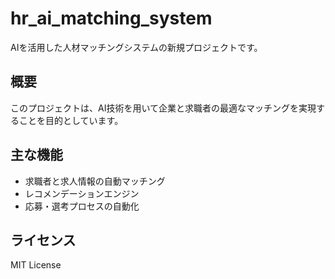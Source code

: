 # hr_ai_matching_system

AIを活用した人材マッチングシステムの新規プロジェクトです。

## 概要
このプロジェクトは、AI技術を用いて企業と求職者の最適なマッチングを実現することを目的としています。

## 主な機能
- 求職者と求人情報の自動マッチング
- レコメンデーションエンジン
- 応募・選考プロセスの自動化

## ライセンス
MIT License
